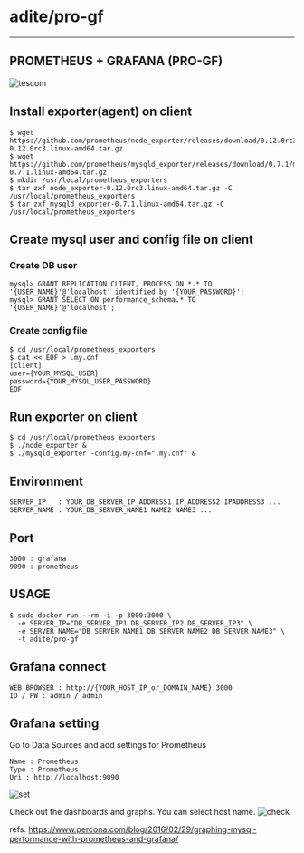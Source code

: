 # adite/pro-gf
---
## PROMETHEUS + GRAFANA (PRO-GF)
![tescom](https://en.gravatar.com/userimage/96759029/aa4308f795041de37cc2fedf0d1071ca?size=128)

## Install exporter(agent) on client
```shell
$ wget https://github.com/prometheus/node_exporter/releases/download/0.12.0rc3/node_exporter-0.12.0rc3.linux-amd64.tar.gz
$ wget https://github.com/prometheus/mysqld_exporter/releases/download/0.7.1/mysqld_exporter-0.7.1.linux-amd64.tar.gz
$ mkdir /usr/local/prometheus_exporters
$ tar zxf node_exporter-0.12.0rc3.linux-amd64.tar.gz -C /usr/local/prometheus_exporters
$ tar zxf mysqld_exporter-0.7.1.linux-amd64.tar.gz -C /usr/local/prometheus_exporters
```

## Create mysql user and config file on client
### Create DB user
```shell
mysql> GRANT REPLICATION CLIENT, PROCESS ON *.* TO '{USER_NAME}'@'localhost' identified by '{YOUR_PASSWORD}';
mysql> GRANT SELECT ON performance_schema.* TO '{USER_NAME}'@'localhost';
```

### Create config file
```shell
$ cd /usr/local/prometheus_exporters
$ cat << EOF > .my.cnf
[client]
user={YOUR_MYSQL_USER}
password={YOUR_MYSQL_USER_PASSWORD}
EOF
```

## Run exporter on client
```shell
$ cd /usr/local/prometheus_exporters
$ ./node_exporter &
$ ./mysqld_exporter -config.my-cnf=".my.cnf" &
```

## Environment
```shell
SERVER_IP   : YOUR_DB_SERVER_IP_ADDRESS1 IP_ADDRESS2 IPADDRESS3 ...
SERVER_NAME : YOUR_DB_SERVER_NAME1 NAME2 NAME3 ...
```

## Port 
```shell
3000 : grafana
9090 : prometheus
```

## USAGE
```shell
$ sudo docker run --rm -i -p 3000:3000 \
  -e SERVER_IP="DB_SERVER_IP1 DB_SERVER_IP2 DB_SERVER_IP3" \
  -e SERVER_NAME="DB_SERVER_NAME1 DB_SERVER_NAME2 DB_SERVER_NAME3" \
  -t adite/pro-gf
```

## Grafana connect
```shell
WEB BROWSER : http://{YOUR_HOST_IP_or_DOMAIN_NAME}:3000
ID / PW : admin / admin
```

## Grafana setting
Go to Data Sources and add settings for Prometheus
```shell
Name : Prometheus
Type : Prometheus
Uri : http://localhost:9090
```
![set](https://www.percona.com/blog/wp-content/uploads/2016/02/datasource.png)

Check out the dashboards and graphs. You can select host name.
![check](https://www.percona.com/blog/wp-content/uploads/2016/02/Screen-Shot-2016-02-28-at-23.51.55.png)


refs. https://www.percona.com/blog/2016/02/29/graphing-mysql-performance-with-prometheus-and-grafana/
